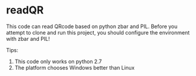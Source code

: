 # readQR
This code can read QRcode based on python zbar and PIL.
Before you attempt to clone and run this project, you should configure the environment with zbar and PIL!

Tips:
1. This code only works on python 2.7
2. The platform chooses Windows better than Linux
